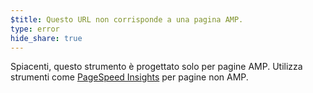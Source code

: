 ```yaml
---
$title: Questo URL non corrisponde a una pagina AMP.
type: error
hide_share: true
---
```


Spiacenti, questo strumento è progettato solo per pagine AMP. Utilizza strumenti come [PageSpeed Insights](https://developers.google.com/speed/pagespeed/insights/?hl=it) per pagine non AMP.
